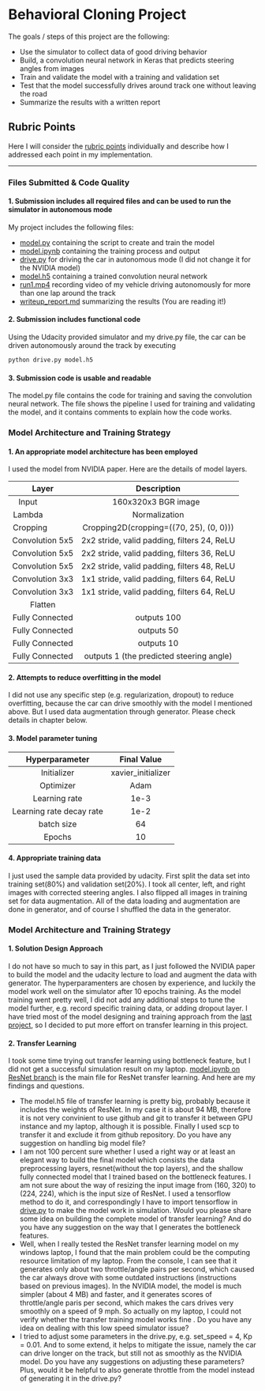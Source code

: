 # Behavioral Cloning Project

The goals / steps of this project are the following:
* Use the simulator to collect data of good driving behavior
* Build, a convolution neural network in Keras that predicts steering angles from images
* Train and validate the model with a training and validation set
* Test that the model successfully drives around track one without leaving the road
* Summarize the results with a written report


[//]: # (Image References)


## Rubric Points
Here I will consider the [rubric points](https://review.udacity.com/#!/rubrics/432/view) individually and describe how I addressed each point in my implementation.  

---
### Files Submitted & Code Quality

#### 1. Submission includes all required files and can be used to run the simulator in autonomous mode

My project includes the following files:
* [model.py](https://github.com/WangYuanMike/CarND-Behavioral-Cloning-P3/blob/master/model.py) containing the script to create and train the model
* [model.ipynb](https://github.com/WangYuanMike/CarND-Behavioral-Cloning-P3/blob/master/model.ipynb) containing the training process and output
* [drive.py](https://github.com/WangYuanMike/CarND-Behavioral-Cloning-P3/blob/master/drive.py) for driving the car in autonomous mode (I did not change it for the NVIDIA model)
* [model.h5](https://github.com/WangYuanMike/CarND-Behavioral-Cloning-P3/blob/master/model.h5) containing a trained convolution neural network 
* [run1.mp4](https://github.com/WangYuanMike/CarND-Behavioral-Cloning-P3/blob/master/run1.mp4) recording video of my vehicle driving autonomously for more than one lap around the track
* [writeup_report.md](https://github.com/WangYuanMike/CarND-Behavioral-Cloning-P3/blob/master/writeup.md) summarizing the results (You are reading it!) 

#### 2. Submission includes functional code
Using the Udacity provided simulator and my drive.py file, the car can be driven autonomously around the track by executing 
```sh
python drive.py model.h5
```

#### 3. Submission code is usable and readable

The model.py file contains the code for training and saving the convolution neural network. The file shows the pipeline I used for training and validating the model, and it contains comments to explain how the code works.

### Model Architecture and Training Strategy

#### 1. An appropriate model architecture has been employed

I used the model from NVIDIA paper. Here are the details of model layers.

| Layer         		       |     Description	        					                 | 
|:------------------------:|:---------------------------------------------:| 
| Input         		       | 160x320x3 BGR image   				               | 
| Lambda         		       | Normalization                               | 
| Cropping         		     | Cropping2D(cropping=((70, 25), (0, 0)))      | 
| Convolution 5x5     	   | 2x2 stride, valid padding, filters 24, ReLU  	 |
| Convolution 5x5     	   | 2x2 stride, valid padding, filters 36, ReLU  	 |
| Convolution 5x5     	   | 2x2 stride, valid padding, filters 48, ReLU  	 |
| Convolution 3x3     	   | 1x1 stride, valid padding, filters 64, ReLU  	 |
| Convolution 3x3     	   | 1x1 stride, valid padding, filters 64, ReLU  	 |
| Flatten                  |                                    |
| Fully Connected          | outputs 100                |
| Fully Connected          | outputs 50                |
| Fully Connected          | outputs 10                |
| Fully Connected          | outputs 1 (the predicted steering angle)      |

#### 2. Attempts to reduce overfitting in the model

I did not use any specific step (e.g. regularization, dropout) to reduce overfitting, because the car can drive smoothly with the model I mentioned above. But I used data augmentation through generator. Please check details in chapter below.

#### 3. Model parameter tuning

| Hyperparameter         		| Final Value      					                        | 
|:------------------------:|:---------------------------------------------:| 
| Initializer              | xavier_initializer                            |
| Optimizer     	          | Adam                                          |
| Learning rate       	    | 1e-3                                      	   |
| Learning rate decay rate     | 1e-2                                   |
| batch size                | 64                                  |
| Epochs                   | 10                                           |

#### 4. Appropriate training data

I just used the sample data provided by udacity. First split the data set into training set(80%) and validation set(20%). I took all center, left, and right images with corrected steering angles. I also flipped all images in training set for data augmentation. All of the data loading and augmentation are done in generator, and of course I shuffled the data in the generator.

### Model Architecture and Training Strategy

#### 1. Solution Design Approach

I do not have so much to say in this part, as I just followed the NVIDIA paper to build the model and the udacity lecture to load and augment the data with generator. The hyperparamenters are chosen by experience, and luckily the model work well on the simulator after 10 epochs training. As the model training went pretty well, I did not add any additional steps to tune the model further, e.g. record specific training data, or adding dropout layer.
I have tried most of the model designing and training approach from the [last project](https://github.com/WangYuanMike/CarND-Traffic-Sign-Classifier-Project/blob/master/writeup.md), so I decided to put more effort on transfer learning in this project.

#### 2. Transfer Learning
I took some time trying out transfer learning using bottleneck feature, but I did not get a successful simulation result on my laptop. [model.ipynb on ResNet branch](https://github.com/WangYuanMike/CarND-Behavioral-Cloning-P3/blob/ResNet/model.ipynb) is the main file for ResNet transfer learning. And here are my findings and questions.
* The model.h5 file of transfer learning is pretty big, probably because it includes the weights of ResNet. In my case it is about 94 MB, therefore it is not very convinient to use github and git to transfer it between GPU instance and my laptop, although it is possible. Finally I used scp to transfer it and exclude it from github repository. Do you have any suggestion on handling big model file?
* I am not 100 percent sure whether I used a right way or at least an elegant way to build the final model which consists the data preprocessing layers, resnet(without the top layers), and the shallow fully connected model that I trained based on the bottleneck features. I am not sure about the way of resizing the input image from (160, 320) to (224, 224), which is the input size of ResNet. I used a tensorflow method to do it, and correspondingly I have to import tensorflow in [drive.py](https://github.com/WangYuanMike/CarND-Behavioral-Cloning-P3/blob/ResNet/drive.py) to make the model work in simulation. Would you please share some idea on building the complete model of transfer learning? And do you have any suggestion on the way that I generates the bottleneck features. 
* Well, when I really tested the ResNet transfer learning model on my windows laptop, I found that the main problem could be the computing resource limitation of my laptop. From the console, I can see that it generates only about two throttle/angle pairs per second, which caused the car always drove with some outdated instructions (instructions based on previous images). In the NVIDIA model, the model is much simpler (about 4 MB) and faster, and it generates scores of throttle/angle paris per second, which makes the cars drives very smoothly on a speed of 9 mph. So actually on my laptop, I could not verify whether the transfer training model works fine . Do you have any idea on dealing with this low speed simulator issue?
* I tried to adjust some parameters in the drive.py, e.g. set_speed = 4, Kp = 0.01. And to some extend, it helps to mitigate the issue, namely the car can drive longer on the track, but still not as smoothly as the NVIDIA model. Do you have any suggestions on adjusting these parameters? Plus, would it be helpful to also generate throttle from the model instead of generating it in the drive.py? 
